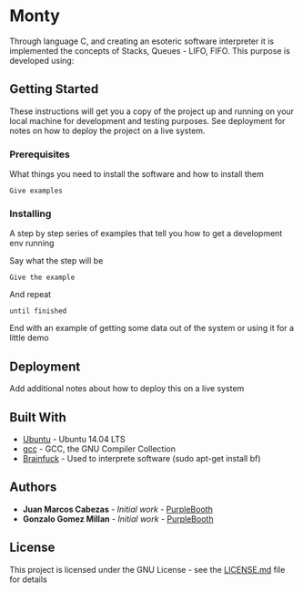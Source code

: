 # Monty
Through language C, and creating an esoteric software interpreter it is implemented the concepts of Stacks, Queues - LIFO, FIFO. This purpose is developed using: 
## Getting Started

These instructions will get you a copy of the project up and running on your local machine for development and testing purposes. See deployment for notes on how to deploy the project on a live system.

### Prerequisites

What things you need to install the software and how to install them

```
Give examples
```

### Installing

A step by step series of examples that tell you how to get a development env running

Say what the step will be

```
Give the example
```

And repeat

```
until finished
```

End with an example of getting some data out of the system or using it for a little demo
## Deployment

Add additional notes about how to deploy this on a live system

## Built With

* [Ubuntu](https://ubuntu.com/) - Ubuntu 14.04 LTS
* [gcc](https://gcc.gnu.org/) - GCC, the GNU Compiler Collection
* [Brainfuck](https://en.wikipedia.org/wiki/Brainfuck) - Used to interprete software (sudo apt-get install bf)

## Authors

* **Juan Marcos Cabezas** - *Initial work* - [PurpleBooth](https://github.com/juanmarcoscabezas)
* **Gonzalo Gomez Millan** - *Initial work* - [PurpleBooth](https://github.com/gogomillan)

## License

This project is licensed under the GNU License - see the [LICENSE.md](LICENSE.md) file for details
